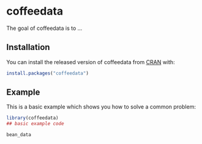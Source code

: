 
# coffeedata

<!-- badges: start -->
<!-- badges: end -->

The goal of coffeedata is to ...

## Installation

You can install the released version of coffeedata from [CRAN](https://CRAN.R-project.org) with:

``` r
install.packages("coffeedata")
```

## Example

This is a basic example which shows you how to solve a common problem:

``` r
library(coffeedata)
## basic example code

bean_data
```

